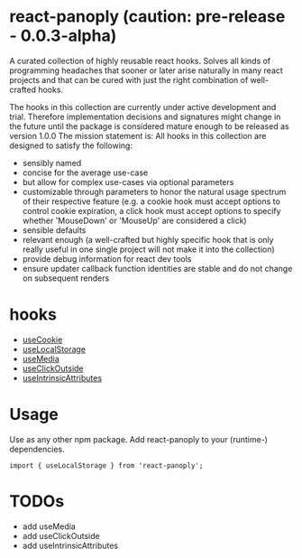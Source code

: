 # react-panoply (caution: pre-release - 0.0.3-alpha)

A curated collection of highly reusable react hooks. Solves all kinds of programming headaches that sooner or later arise naturally in many react projects and that can be cured with just the right combination of well-crafted hooks.

The hooks in this collection are currently under active development and trial. Therefore implementation decisions and signatures might change in the future until the package is considered mature enough to be released as version 1.0.0
The mission statement is:
All hooks in this collection are designed to satisfy the following:
- sensibly named
- concise for the average use-case
- but allow for complex use-cases via optional parameters
- customizable through parameters to honor the natural usage spectrum of their respective feature (e.g. a cookie hook must accept options to control cookie expiration, a click hook must accept options to specify whether 'MouseDown' or 'MouseUp' are considered a click)
- sensible defaults
- relevant enough (a well-crafted but highly specific hook that is only really useful in one single project will not make it into the collection)
- provide debug information for react dev tools
- ensure updater callback function identities are stable and do not change on subsequent renders

# hooks

- [useCookie](./src/useCookie/)
- [useLocalStorage](./src/useLocalStorage/)
- [useMedia](./src/useMedia/)
- [useClickOutside](./src/useClickOutside/)
- [useIntrinsicAttributes](./src/useIntrinsicAttributes/)

# Usage

Use as any other npm package. Add react-panoply to your (runtime-) dependencies.

```
import { useLocalStorage } from 'react-panoply';

```

# TODOs
- add useMedia
- add useClickOutside
- add useIntrinsicAttributes
